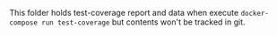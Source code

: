 This folder holds test-coverage report and data when execute `docker-compose run test-coverage` but contents won't be tracked in git.